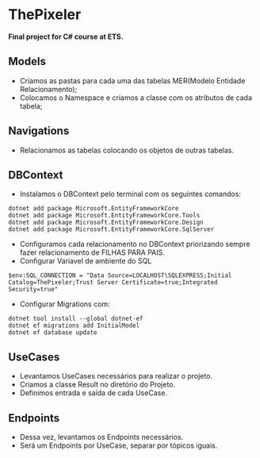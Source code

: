 # ThePixeler
**Final project for C# course at ETS.**

## Models  
* Criamos as pastas para cada uma das tabelas MER(Modelo Entidade Relacionamento);
* Colocamos o Namespace e criamos a classe com os atributos de cada tabela;

## Navigations
* Relacionamos as tabelas colocando os objetos de outras tabelas.

## DBContext
* Instalamos o DBContext pelo terminal com os seguintes comandos:
```
dotnet add package Microsoft.EntityFrameworkCore
dotnet add package Microsoft.EntityFrameworkCore.Tools
dotnet add package Microsoft.EntityFrameworkCore.Design
dotnet add package Microsoft.EntityFrameworkCore.SqlServer
```
* Configuramos cada relacionamento no DBContext priorizando sempre fazer relacionamento de FILHAS PARA PAIS.
* Configurar Variavel de ambiente do SQL
 ```
 $env:SQL_CONNECTION = "Data Source=LOCALHOST\SQLEXPRESS;Initial Catalog=ThePixeler;Trust Server Certificate=true;Integrated Security=true"
```
* Configurar Migrations com:
 ```
dotnet tool install --global dotnet-ef
dotnet ef migrations add InitialModel
dotnet ef database update
```
## UseCases
* Levantamos UseCases necessários para realizar o projeto.
* Criamos a classe Result<T> no diretório do Projeto.
* Definimos entrada e saída de cada UseCase.

## Endpoints
* Dessa vez, levantamos os Endpoints necessários.
* Será um Endpoints por UseCase, separar por tópicos iguais.